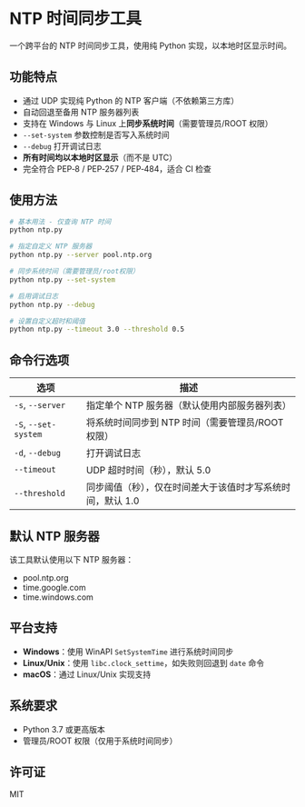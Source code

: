 # NTP 时间同步工具

一个跨平台的 NTP 时间同步工具，使用纯 Python 实现，以本地时区显示时间。

## 功能特点

* 通过 UDP 实现纯 Python 的 NTP 客户端（不依赖第三方库）
* 自动回退至备用 NTP 服务器列表
* 支持在 Windows 与 Linux 上**同步系统时间**（需要管理员/ROOT 权限）
* `--set-system` 参数控制是否写入系统时间
* `--debug` 打开调试日志
* **所有时间均以本地时区显示**（而不是 UTC）
* 完全符合 PEP‑8 / PEP‑257 / PEP‑484，适合 CI 检查

## 使用方法

```bash
# 基本用法 - 仅查询 NTP 时间
python ntp.py

# 指定自定义 NTP 服务器
python ntp.py --server pool.ntp.org

# 同步系统时间（需要管理员/root权限）
python ntp.py --set-system

# 启用调试日志
python ntp.py --debug

# 设置自定义超时和阈值
python ntp.py --timeout 3.0 --threshold 0.5
```

## 命令行选项

| 选项 | 描述 |
|--------|-------------|
| `-s`, `--server` | 指定单个 NTP 服务器（默认使用内部服务器列表） |
| `-S`, `--set-system` | 将系统时间同步到 NTP 时间（需要管理员/ROOT 权限） |
| `-d`, `--debug` | 打开调试日志 |
| `--timeout` | UDP 超时时间（秒），默认 5.0 |
| `--threshold` | 同步阈值（秒），仅在时间差大于该值时才写系统时间，默认 1.0 |

## 默认 NTP 服务器

该工具默认使用以下 NTP 服务器：
- pool.ntp.org
- time.google.com
- time.windows.com

## 平台支持

- **Windows**：使用 WinAPI `SetSystemTime` 进行系统时间同步
- **Linux/Unix**：使用 `libc.clock_settime`，如失败则回退到 `date` 命令
- **macOS**：通过 Linux/Unix 实现支持

## 系统要求

- Python 3.7 或更高版本
- 管理员/ROOT 权限（仅用于系统时间同步）

## 许可证

MIT